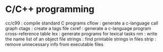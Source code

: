 # C/C++ programming
cc/c99	    : compile standard C programs
cflow	    : generate a c-language call graph
ctags	    : create a tags file
cxref	    : generate a c-language program cross-reference table
lex	    : generate programs for lexical tasks
nm	    : write the name list of an object file
strings	    : find printable strings in files
strip	    : remove unnecessary info from executable files
